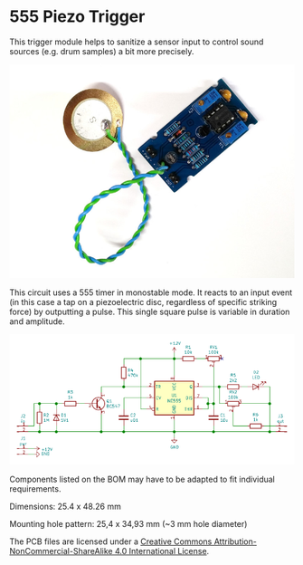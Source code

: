 # 555 Piezo Trigger

This trigger module helps to sanitize a sensor input to control sound sources (e.g. drum samples) a bit more precisely.

![555 Piezo Trigger: Photo](Photos/555-piezo-trigger_F.jpg)

This circuit uses a 555 timer in monostable mode. It reacts to an input event (in this case a tap on a piezoelectric disc, regardless of specific striking force) by outputting a pulse. This single square pulse is variable in duration and amplitude.

![555 Piezo Trigger: Schematic](Schematic/555-piezo-trigger.png)

Components listed on the BOM may have to be adapted to fit individual requirements.

Dimensions: 25.4 x 48.26 mm

Mounting hole pattern: 25,4 x 34,93 mm (~3 mm hole diameter)

The PCB files are licensed under a [Creative Commons Attribution-NonCommercial-ShareAlike 4.0 International License](https://creativecommons.org/licenses/by-nc-sa/4.0/).
